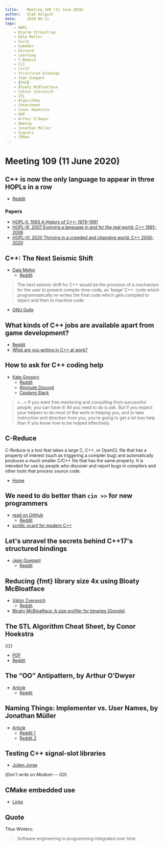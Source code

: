 ```yaml
---
title:    Meeting 109 (11 June 2020)
author:   Gleb Dolgich
date:     2020-06-11
tags:
    - HOPL
    - Bjarne Stroustrup
    - Dale Mellor
    - Guile
    - Gamedev
    - Discord
    - Learning
    - C-Reduce
    - CLI
    - C++17
    - Structured bindings
    - Jean Guegant
    - {fmt}
    - Bloaty McBloatface
    - Viktor Zverovich
    - STL
    - Algorithms
    - Cheatsheet
    - Conor Hoekstra
    - OOP
    - Arthur O'Dwyer
    - Naming
    - Jonathan Müller
    - Signals
    - CMake
---
```


# Meeting 109 (11 June 2020)

## C++ is now the only language to appear in three HOPLs in a row

* [Reddit](https://www.reddit.com/r/cpp/comments/h0gxo5/c_is_now_the_only_language_to_appear_in_three/)

### Papers

* [HOPL-II, 1993 A History of C++: 1979-1991](http://www.stroustrup.com/hopl2.pdf)
* [HOPL-III, 2007 Evolving a language in and for the real world: C++ 1991-2006](http://www.stroustrup.com/hopl-almost-final.pdf)
* [HOPL-IV, 2020 Thriving in a crowded and changing world: C++ 2006-2020](https://www.stroustrup.com/hopl20main-p5-p-bfc9cd4--final.pdf)

## C++: The Next Seismic Shift

* [Dale Mellor](https://rdmp.org/dmbcs/seismic-c++)
  * [Reddit](https://www.reddit.com/r/cpp/comments/gle6y0/c_the_next_seismic_shift/)

> The next seismic shift for C++ would be the provision of a mechanism for the user to present
> compile-time code, as ‘beige’ C++: code which programmatically re-writes the final code which gets
> compiled to object and then to machine code.

* [GNU Guile](https://www.gnu.org/software/guile/guile.html)

## What kinds of C++ jobs are available apart from game development?

* [Reddit](https://www.reddit.com/r/cpp/comments/gn0ffp/forgive_my_ignorance_but_what_kind_of_jobs_can/)
* [What are you writing in C++ at work?](https://www.reddit.com/r/cpp/comments/e6sigs/what_are_you_writing_in_c_at_work/)

## How to ask for C++ coding help

* [Kate Gregory](http://www.gregcons.com/KateBlog/HowToAskForCCodingHelp.aspx)
  * [Reddit](https://www.reddit.com/r/cpp/comments/gvw8y3/how_to_ask_for_c_coding_help_kate_gregory/)
  * [#include Discord](https://www.includecpp.org/)
  * [Cpplang Slack](https://cpplang-inviter.cppalliance.org/)

> <...> if you want free mentoring and consulting from successful people, you can have it! All you
> need to do is ask. But if you expect your helpers to do most of the work in helping you, and to
> take instruction and direction from you, you’re going to get a lot less help than if you know how
> to be helped effectively.

## C-Reduce

C-Reduce is a tool that takes a large C, C++, or OpenCL file that has a property of interest (such
as triggering a compiler bug) and automatically produces a much smaller C/C++ file that has the same
property. It is intended for use by people who discover and report bugs in compilers and other tools
that process source code.

* [Home](http://embed.cs.utah.edu/creduce/)

## We need to do better than `cin >>` for new programmers

* [read on GitHub](https://github.com/ShakaUVM/read)
  * [Reddit](https://www.reddit.com/r/cpp/comments/gtzsnm/we_need_to_do_better_than_cin_for_new_programmers/)
* [scnlib: scanf for modern C++](https://github.com/eliaskosunen/scnlib)

## Let's unravel the secrets behind C++17's structured bindings

* [Jean Guegant](https://jguegant.github.io/blogs/tech/structured-bindings.html)
  * [Reddit](https://www.reddit.com/r/cpp/comments/glnx3w/lets_unravel_the_secrets_behind_c17s_structured/)

## Reducing {fmt} library size 4x using Bloaty McBloatface

* [Viktor Zverovich](https://www.zverovich.net/2020/05/21/reducing-library-size.html)
  * [Reddit](https://www.reddit.com/r/cpp/comments/go82wo/reducing_fmt_library_size_4x_using_bloaty/)
* [Bloaty McBloatface: A size profiler for binaries (Google)](https://github.com/google/bloaty)

## The STL Algorithm Cheat Sheet, by Conor Hoekstra

{{<youtube LMmFpOhcQhA>}}

* [PDF](https://github.com/codereport/Algorithms/blob/master/CheatSheet/The%20STL%20Algorithm%20Cheat%20Sheet%20v0.0.pdf)
* [Reddit](https://www.reddit.com/r/cpp/comments/g4e2uj/the_stl_algorithm_cheat_sheet/)

## The “OO” Antipattern, by Arthur O'Dwyer

* [Article](https://quuxplusone.github.io/blog/2020/05/28/oo-antipattern/)
  * [Reddit](https://www.reddit.com/r/cpp/comments/gs0iwm/the_oo_antipattern/)

## Naming Things: Implementer vs. User Names, by Jonathan Müller

* [Article](https://foonathan.net/2019/11/implementer-vs-user-names/#content)
  * [Reddit 1](https://www.reddit.com/r/programming/comments/e5hzmi/naming_things_implementer_vs_user_names/)
  * [Reddit 2](https://www.reddit.com/r/cpp/comments/e5s6og/naming_things_implementer_vs_user_names/)

## Testing C++ signal-slot libraries

* [Julien Jorge](https://medium.com/@julienjorge/testing-c-signal-slot-libraries-1994eb120826)

(_Don't write on Medium -- GD_)

## CMake embedded use

* [Links](https://www.embeddeduse.com/cmake/)

## Quote

Titus Winters:

> Software engineering is programming integrated over time.
